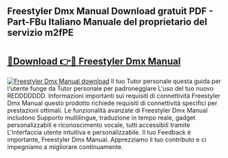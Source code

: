 ## Freestyler Dmx Manual Download gratuit PDF - Part-FBu Italiano Manuale del proprietario del servizio m2fPE

# <h2><a href="http://dfgbfg7.blite.top/?on=Freestyler+Dmx+Manual">🔗Download 👉🔴 Freestyler Dmx Manual</a></h2>

[![Freestyler Dmx Manual download](https://i.imgur.com/lujVjoI.png)](http://dfgbfg7.blite.top/?on=Freestyler+Dmx+Manual)
Il tuo Tutor personale questa guida per l'utente funge da Tutor personale per padroneggiare L'uso del tuo nuovo REDDDDDDD. Informazioni importanti sui requisiti di connettività Freestyler Dmx Manual questo prodotto richiede requisiti di connettività specifici per prestazioni ottimali. Le funzionalità avanzate di Freestyler Dmx Manual includono Supporto multilingue, traduzione in tempo reale, gadget personalizzabili e riconoscimento vocale, tutti accessibili tramite L'interfaccia utente intuitiva e personalizzabile. Il tuo Feedback è importante, Freestyler Dmx Manual. Apprezziamo il tuo contributo e ci impegniamo a migliorare continuamente.
